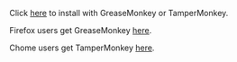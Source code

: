Click [here](https://github.com/lukecfairchild/agar.io/raw/master/main.user.js) to install with GreaseMonkey or TamperMonkey.

Firefox users get GreaseMonkey [here](https://addons.mozilla.org/en-Us/firefox/addon/greasemonkey/).

Chome users get TamperMonkey [here](https://chrome.google.com/webstore/detail/tampermonkey/dhdgffkkebhmkfjojejmpbldmpobfkfo?hl=en-US).
